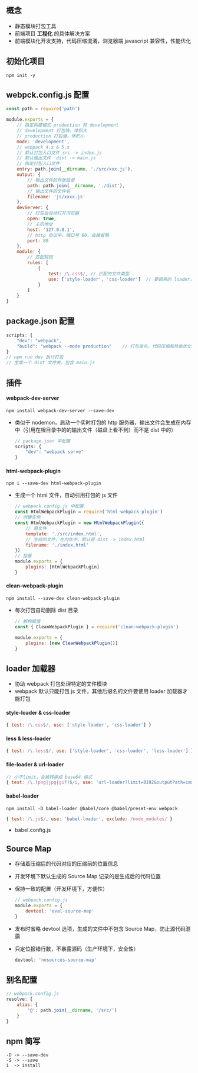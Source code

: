 ## 概念

- 静态模块打包工具
- 前端项目 **工程化** 的具体解决方案
- 前端模块化开发支持，代码压缩混淆，浏览器端 javascript 兼容性，性能优化

## 初始化项目

```shell
npm init -y
```

## webpck.config.js 配置

```javascript
const path = require('path')

module.exports = {
    // 指定构建模式 production 和 development
    // development 打包快，体积大
    // production 打包慢，体积小
    mode: 'development',
    // webpack 4.x & 5.x
	// 默认打包入口文件 src -> index.js
	// 默认输出文件  dist -> main.js
    // 指定打包入口文件
    entry: path.join(__dirname, './src/xxx.js'),
    output: {
        // 输出文件的存放目录
        path: path.join(__dirname, './dist'),
        // 输出文件的文件名
        filename: 'js/xxxx.js'
    },
    devServer: {
        // 打包后自动打开浏览器
        open: true,
        // 主机地址
        host: '127.0.0.1',
        // http 协议中，端口号 80，会被省略
        port: 80
    },
    module: {
        // 匹配规则
        rules: [
            { 
                test: /\.css$/, // 匹配的文件类型
                use: ['style-loader', 'css-loader']  // 要调用的 loader，从后往前调用 
            }
        ]
    }
}
```

## package.json 配置

```javascript
scripts: {
    "dev": "webpack",
    "build": "webpack --mode production"    // 打包发布，代码压缩和性能优化
}
// npm run dev 执行打包
// 生成一个 dist 文件夹，包含 main.js
```

## 插件

#### webpack-dev-server

```shell
npm install webpack-dev-server --save-dev
```

- 类似于 nodemon，启动一个实时打包的 http 服务器，输出文件会生成在内存中（引用在根目录中的的输出文件（磁盘上看不到）而不是 dist 中的）

  ```javascript
  // package.json 中配置
  scripts: {
      "dev": "webpack serve"
  }
  ```

#### html-webpack-plugin

```shell
npm i --save-dev html-webpack-plugin
```


- 生成一个 html 文件，自动引用打包的 js 文件

  ```javascript
  // webpack.config.js 中配置
  const HtmlWebpackPlugin = require('html-webpack-plugin')
  // 创建实例
  const HtmlWebpackPlugin = new HtmlWebpackPlugin({
      // 原文件
      template: './src/index.html',
      // 生成的文件，在内年中，默认是 dist -> index.html
      filename: './index.html'
  })
  // 挂载
  module.exports = {
      plugins: [HtmlWebpackPlugin]
  }
  ```

#### clean-webpack-plugin

```shell
npm install --save-dev clean-webpack-plugin
```

- 每次打包自动删除 dist 目录

  ```javascript
  // 解构赋值
  const { CleanWebpackPlugin } = require('clean-webpack-plugin')
  
  module.exports = {
      plugins: [new CleanWebpackPlugin()]
  }
  ```

## loader 加载器

- 协助 webpack 打包处理特定的文件模块
- webpack 默认只能打包 js 文件，其他后缀名的文件要使用 loader 加载器才能打包

#### style-loader & css-loader

```javascript
{ test: /\.css$/, use: ['style-loader', 'css-loader'] }
```

#### less & less-loader

```javascript
{ test: /\.less$/, use: ['style-loader', 'css-loader', 'less-loader'] }
```

#### file-loader & url-loader

```javascript
// 小于limit，会被转换成 base64 格式
{ test: /\.(png|jpg|gif)$/i, use: 'url-loader?limit=8192&outputPath=images'}
```

#### babel-loader

```shell
npm install -D babel-loader @babel/core @babel/preset-env webpack
```

```javascript
{ test: /\.js$/, use: 'babel-loader', exclude: /node_modules/ }
```

- babel.config.js

## Source Map

- 存储着压缩后的代码对应的压缩前的位置信息

- 开发环境下默认生成的 Source Map 记录的是生成后的代码位置

- 保持一致的配置（开发环境下，方便性）

  ```javascript
  // webpack.config.js
  module.exports = {
      devtool: 'eval-source-map'
  }
  ```

- 发布时省略 devtool 选项，生成的文件中不包含 Source Map，防止源代码泄露

- 只定位报错行数，不暴露源码（生产环境下，安全性）

  ```javascript
  devtool: 'nosources-source-map'
  ```

## 别名配置

```javascript
// webpack.config.js
resolve: {
    alias: {
        '@': path.join(__dirname, '/src/')
    }
}
```

## npm 简写

```shell
-D -> --save-dev
-S -> --save
i  -> install
```

